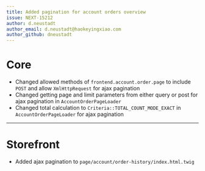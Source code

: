 ```yaml
---
title: Added pagination for account orders overview
issue: NEXT-15212
author: d.neustadt
author_email: d.neustadt@haokeyingxiao.com 
author_github: dneustadt
---
```

# Core
* Changed allowed methods of `frontend.account.order.page` to include `POST` and allow `XmlHttpRequest` for ajax pagination
* Changed getting page and limit parameters from either query or post for ajax pagination in `AccountOrderPageLoader`
* Changed total calculation to `Criteria::TOTAL_COUNT_MODE_EXACT` in `AccountOrderPageLoader` for ajax pagination
___
# Storefront
* Added ajax pagination to `page/account/order-history/index.html.twig`
